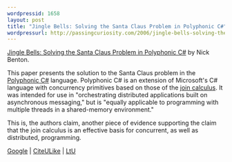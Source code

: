 ```yaml
---
wordpressid: 1658
layout: post
title: "Jingle Bells: Solving the Santa Claus Problem in Polyphonic C#"
wordpressurl: http://passingcuriosity.com/2006/jingle-bells-solving-the-santa-claus-problem-in-polyphonic-c/
---
```


<a class="title" href="">Jingle Bells: Solving the Santa Claus Problem in Polyphonic C#</a> by Nick Benton.

This paper presents the solution to the Santa Claus problem in the <a
href="http://research.microsoft.com/~nick/polyphony/">Polyphonic C#</a>
language. Polyphonic C# is an extension of Microsoft's C# language with
concurrency primitives based on those of the <a
href="http://moscova.inria.fr/index.shtml">join calculus</a>. It was intended
for use in "orchestrating distributed applications built on asynchronous
messaging," but is "equally applicable to programming with multiple threads in
a shared-memory environment."

This is, the authors claim, another piece of evidence supporting the claim that
the join calculus is an effective basis for concurrent, as well as distributed,
programming.

<a href="http://scholar.google.com/scholar?cluster=8641565189116214780">Google</a> |
<a href="http://www.citeulike.org/article/556532">CiteULike</a> |
<a href="http://lambda-the-ultimate.org/node/479">LtU</a>
